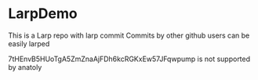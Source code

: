 # LarpDemo

This is a Larp repo with larp commit
Commits by other github users can be easily larped

7tHEnvB5HUoTgA5ZmZnaAjFDh6kcRGKxEw57JFqwpump is not supported by anatoly